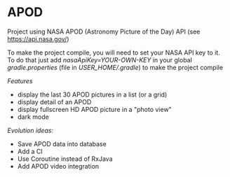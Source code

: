 # APOD

Project using NASA APOD (Astronomy Picture of the Day) API (see https://api.nasa.gov/)

To make the project compile, you will need to set your NASA API key to it.
To do that just add *nasaApiKey=YOUR-OWN-KEY* in your global *gradle.properties* (file in *USER_HOME/.gradle*) to make the project compile

*Features*
* display the last 30 APOD pictures in a list (or a grid)
* display detail of an APOD
* display fullscreen HD APOD picture in a "photo view"
* dark mode

*Evolution ideas:*
* Save APOD data into database
* Add a CI
* Use Coroutine instead of RxJava
* Add APOD video integration

